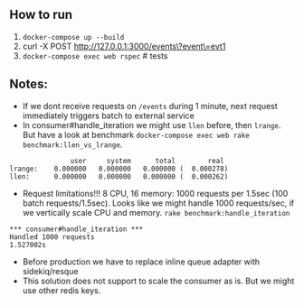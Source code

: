 ## How to run
1. `docker-compose up --build`
2. curl -X POST http://127.0.0.1:3000/events\?event\=evt1
3. `docker-compose exec web rspec` # tests

## Notes:
* If we dont receive requests on `/events` during 1 minute, next request immediately triggers batch to external service
* In consumer#handle_iteration we might use `llen` before, then `lrange`. But have a look at benchmark `docker-compose exec web rake benchmark:llen_vs_lrange`.
```
               user     system      total        real
lrange:    0.000000   0.000000   0.000000 (  0.000278)
llen:      0.000000   0.000000   0.000000 (  0.000262)
```
* Request limitations!!! 8 CPU, 16 memory: 1000 requests per 1.5sec (100 batch requests/1.5sec). Looks like we might handle 1000 requests/sec, if we vertically scale CPU and memory.
`rake benchmark:handle_iteration`
```
*** consumer#handle_iteration ***
Handled 1000 requests
1.527002s
```
* Before production we have to replace inline queue adapter with sidekiq/resque
* This solution does not support to scale the consumer as is. But we might use other redis keys.

